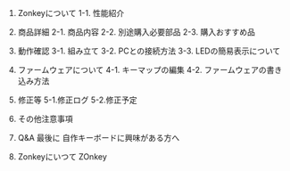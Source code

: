 1. Zonkeyについて
1-1. 性能紹介
2. 商品詳細
2-1. 商品内容
2-2. 別途購入必要部品
2-3. 購入おすすめ品
3. 動作確認
3-1. 組み立て
3-2. PCとの接続方法
3-3. LEDの簡易表示について
4. ファームウェアについて
4-1. キーマップの編集
4-2. ファームウェアの書き込み方法
5. 修正等
5-1.修正ログ
5-2.修正予定
6. その他注意事項
7. Q&A
最後に
自作キーボードに興味がある方へ

1. Zonkeyにいつて
   ZOnkey
